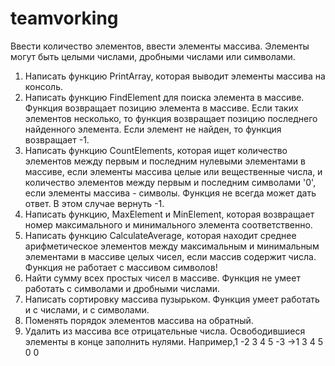 # teamvorking

Ввести количество элементов, ввести элементы массива. Элементы могут быть целыми числами, дробными числами или символами.
1. Написать функцию PrintArray, которая выводит элементы массива на консоль.
2. Написать функцию FindElement для поиска элемента в массиве. Функция возвращает позицию элемента в массиве. Если таких элементов несколько, то функция возвращает позицию последнего найденного элемента. Если элемент не найден, то функция возвращает -1.
3. Написать функцию CountElements, которая ищет количество элементов между первым и последним нулевыми элементами в массиве, если элементы массива целые или вещественные числа, и количество элементов между первым и последним символами '0', если элементы массива - символы. Функция не всегда может дать ответ. В этом случае вернуть -1.
4. Написать функцию, MaxElement и MinElement, которая возвращает номер максимального и минимального элемента соответственно.
5. Написать функцию CalculateAverage, которая находит среднее арифметическое элементов между максимальным и минимальным элементами в массиве целых чисел, если массив содержит числа. Функция не работает с массивом символов!
6. Найти сумму всех простых чисел в массиве. Функция не умеет работать с символами и дробными числами.
7. Написать сортировку массива пузырьком. Функция умеет работать и с числами, и с символами.
8. Поменять порядок элементов массива на обратный.
9. Удалить из массива все отрицательные числа. Освободившиеся элементы в конце заполнить нулями. Например,1 -2 3 4 5 -3 ->1 3 4 5 0 0
